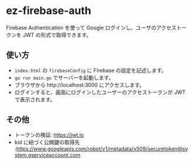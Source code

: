 # ez-firebase-auth

Firebase Authentication を使って Google ログインし、ユーザのアクセストークンを JWT の形式で取得できます。

## 使い方

- `index.html` の `firebaseConfig` に Firebase の設定を記述します。
- `go run main.go` でサーバーを起動します。
- ブラウザから http://localhost:3000 にアクセスします。
- ログインすると、画面にログインしたユーザーのアクセストークンが JWT で表示されます。

## その他

- トークンの検証: https://jwt.io
- kid に紐づく公開鍵の取得先 :https://www.googleapis.com/robot/v1/metadata/x509/securetoken@system.gserviceaccount.com
